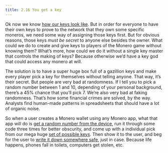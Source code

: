 ```yaml
---
title: 2.16 You get a key
---
```

Ok now we know [how our keys look like](2.15-keys.md). But in order for everyone to have their own keys to prove to the network that they own some specific moneros, we need some way of assigning those keys first. But for obvious reasons, those keys _must be secret_ to anyone else besides the owner. What could we do to create and give keys to players of the Monero game without knowing them? What’s more, how could we do it without a single key master that controls the making of keys? Because otherwise we’d have a key god that could access any monero at will.

The solution is to have a super huge box full of a gazillion keys and make every player pick a key for themselves without telling anyone. That way, it’s their secret. But people are very bad at randomness. If I tell you to pick a random number between 1 and 10, depending of your personal background, there’s a 45% chance that you’ll pick 7. We’re also very bad at faking randomness. That’s how some financial crimes are solved, by the way. Analysts find human-made patterns in spreadsheets that should have a lot of organic noise.

So when a user creates a Monero wallet using any Monero app, what that app will do is [get a random number from the device](2.17-random.md), run it through some code three times for better obscurity, and come up with a individual pick from our mega huge [set of possible keys](2.15-keys.md). Then show it to the user, and beg for the user to [write it down somewhere safe](1%20the%20manual%20for%20users/1.04.01_seed-storage.md), just in case. Because life happens, phones fall in toilets, computers get stolen, etc.